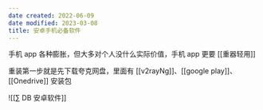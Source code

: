 ```yaml
---
date created: 2022-06-09
date modified: 2023-03-08
title: 安卓手机必备软件
---
```


手机 app 各种膨胀，但大多对个人没什么实际价值，手机 app 更要 [[重器轻用]]

重装第一步就是先下载夸克网盘，里面有 [[v2rayNg]]、[[google play]]、[[Onedrive]] 安装包

![[∑ DB 安卓软件]]
